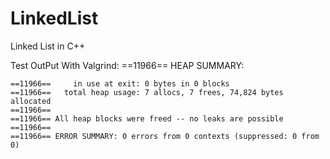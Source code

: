 # LinkedList
Linked List in C++

Test OutPut With Valgrind:
    ==11966== HEAP SUMMARY:

    ==11966==     in use at exit: 0 bytes in 0 blocks
    ==11966==   total heap usage: 7 allocs, 7 frees, 74,824 bytes allocated
    ==11966==
    ==11966== All heap blocks were freed -- no leaks are possible
    ==11966==
    ==11966== ERROR SUMMARY: 0 errors from 0 contexts (suppressed: 0 from 0)
